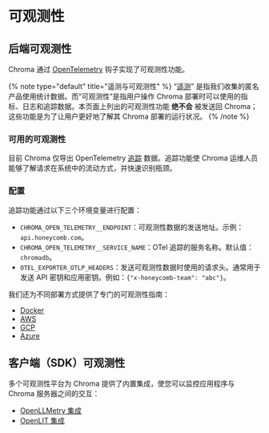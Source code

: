 # 可观测性


## 后端可观测性

Chroma 通过 [OpenTelemetry](https://opentelemetry.io/) 钩子实现了可观测性功能。

{% note type="default" title="遥测与可观测性" %}
“[遥测](../../docs/overview/telemetry)” 是指我们收集的匿名产品使用统计数据。而“可观测性”是指用户操作 Chroma 部署时可以使用的指标、日志和追踪数据。本页面上列出的可观测性功能 **绝不会** 被发送回 Chroma；这些功能是为了让用户更好地了解其 Chroma 部署的运行状况。
{% /note %}

### 可用的可观测性

目前 Chroma 仅导出 OpenTelemetry [追踪](https://opentelemetry.io/docs/concepts/signals/traces/) 数据。追踪功能使 Chroma 运维人员能够了解请求在系统中的流动方式，并快速识别瓶颈。

### 配置

追踪功能通过以下三个环境变量进行配置：

- `CHROMA_OPEN_TELEMETRY__ENDPOINT`：可观测性数据的发送地址。示例：`api.honeycomb.com`。
- `CHROMA_OPEN_TELEMETRY__SERVICE_NAME`：OTel 追踪的服务名称。默认值：`chromadb`。
- `OTEL_EXPORTER_OTLP_HEADERS`：发送可观测性数据时使用的请求头。通常用于发送 API 密钥和应用密钥。例如：`{"x-honeycomb-team": "abc"}`。

我们还为不同部署方式提供了专门的可观测性指南：
* [Docker](./docker#observability-with-docker)
* [AWS](./aws#observability-with-AWS)
* [GCP](./gcp#observability-with-GCP)
* [Azure](./azure#observability-with-Azure)

## 客户端（SDK）可观测性

多个可观测性平台为 Chroma 提供了内置集成，使您可以监控应用程序与 Chroma 服务器之间的交互：
- [OpenLLMetry 集成](../../integrations/frameworks/openllmetry)
- [OpenLIT 集成](../../integrations/frameworks/openlit)